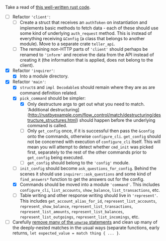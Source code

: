 Take a read of [this well-written rust code](https://www.reddit.com/r/rust/comments/2pmaqz/well_written_rust_code_to_read_and_learn_from/).

- [ ] Refactor `'client'`:
  - [ ] Create a struct that receives an `authToken` on instantiation and implements basic methods to fetch data - each of these should use some kind of underlying `auth_request` method. This is instead of everything receiving `&Config` (a class that belongs to another module). Move to a separate crate `teller_api`.
  - [ ] The remaining non-HTTP parts of `'client'` should perhaps be renamed to `'inform'` and receive the data from the API instead of creating it (the information that is applied, does not belong to the client).
- [x] Refactor `'inquirer'`:
  - [x] Into a module directory.
- [x] Refactor `'main'`:
  - [x] `struct`s and `impl Decodable`s should remain where they are as are command definition related.
  - [x] `pick_command` should be simpler:
    - [x] Only destructure args to get out what you need to match. 'Additional destructuring](http://rustbyexample.com/flow_control/match/destructuring/destructure_structures.html) should happen before the underlying command is called.
    - [ ] Only `get_config` once, if it is successful then pass the `&config` onto the commands, otherwise `configure_cli`. `get_config` should not be concerned with execution of `configure_cli` itself. This will mean you will attempt to detect whether `cmd_init` was picked first, separately to the rest of the other commands prior to `get_config` being executed.
    - [ ] `get_config` should belong to the `'config'` module.
  - [ ] `init_config` should become `ask_questions_for_config`. Behind the scenes it should use `inquirer::ask_questions` and some kind of `find_answers*` function to get the answers out for the config.
  - [x] Commands should be moved into a module `'command'`. This includes `configure_cli`, `list_accounts`, `show_balance`, `list_transactions`, etc.
  - [ ] Table writing and other response writing should live in `'represent'`. This includes `get_account_alias_for_id`, `represent_list_accounts`, `represent_show_balance`, `represent_list_transactions`, `represent_list_amounts`, `represent_list_balances`, `represent_list_outgoings`, `represent_list_incomings`, etc.
- [ ] Carefully [remove many of the `unwrap` statements](https://github.com/Manishearth/rust-clippy/issues/24) and clean up many of the deeply-nested matches in the usual ways (separate functions, early returns, `let expected_value = match thing { ... }`.
